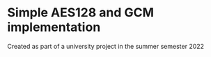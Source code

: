 # Simple AES128 and GCM implementation

Created as part of a university project in the summer semester 2022
